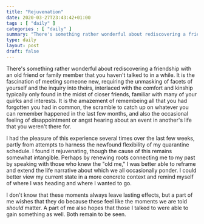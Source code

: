 ```yaml
---
title: "Rejuvenation"
date: 2020-03-27T23:43:42+01:00
tags : [ "daily" ]
categories : [ "daily" ]
summary: "There's something rather wonderful about rediscovering a friendship with an old friend or family member that you haven't talked to in a while."
type: daily
layout: post
draft: false
---
```


There's something rather wonderful about rediscovering a friendship with an old friend or family member that you haven't talked to in a while. It is the fascination of meeting someone new, requiring the unmasking of facets of yourself and the inquiry into theirs, interlaced with the comfort and kinship typically only found in the midst of closer friends, familiar with many of your quirks and interests. It is the amazement of remembeing all that you had forgotten you had in common, the scramble to catch up on whatever you can remember happened in the last few months, and also the occasional feeling of disappointment or angst hearing about an event in another's life that you weren't there for.

I had the pleasure of this experience several times over the last few weeks, partly from attempts to harness the newfound flexibility of my quarantine schedule. I found it rejuvenating, though the cause of this remains somewhat intangible. Perhaps by renewing roots connecting me to my past by speaking with those who knew the "old me," I was better able to reframe and extend the life narrative about which we all occasionally ponder. I could better view my current state in a more concrete context and remind myself of where I was heading and where I wanted to go.

I don't know that these moments always leave lasting effects, but a part of me wishes that they do because these feel like the moments we are told _should_ matter. A part of me also hopes that those I talked to were able to gain something as well. Both remain to be seen.